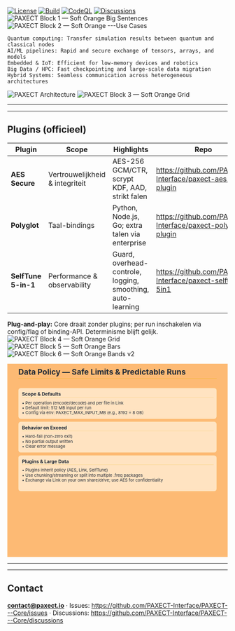 
[![License](https://img.shields.io/badge/License-Apache_2.0-blue.svg)](LICENSE)
[![Build](https://github.com/PAXECT-Interface/PAXECT---Core/actions/workflows/ci.yml/badge.svg)](../../actions)
[![CodeQL](https://github.com/PAXECT-Interface/PAXECT---Core/actions/workflows/codeql.yml/badge.svg)](../../actions)
[![Discussions](https://img.shields.io/github/discussions/PAXECT-Interface/PAXECT---Core)](../../discussions)
![PAXECT Block 1 — Soft Orange Big Sentences](paxect_block1_soft_orange_BIG_SENTENCES(1).svg)
![PAXECT Block 2 — Soft Orange](paxect_block2_soft_orange(1).svg)
---Use Cases

    Quantum computing: Transfer simulation results between quantum and classical nodes
    AI/ML pipelines: Rapid and secure exchange of tensors, arrays, and models
    Embedded & IoT: Efficient for low-memory devices and robotics
    Big Data / HPC: Fast checkpointing and large-scale data migration
    Hybrid Systems: Seamless communication across heterogeneous architectures

![PAXECT Architecture](paxect_architecture_brand_v18.svg)
![PAXECT Block 3 — Soft Orange Grid](paxect_block3_soft_orange_grid(1).svg)



---



---

## Plugins (officieel)
| Plugin              | Scope                          | Highlights                                               | Repo |
|---------------------|--------------------------------|----------------------------------------------------------|------|
| **AES Secure**      | Vertrouwelijkheid & integriteit| AES-256 GCM/CTR, scrypt KDF, AAD, strikt falen           | https://github.com/PAXECT-Interface/paxect-aes-plugin |
| **Polyglot**        | Taal-bindings                  | Python, Node.js, Go; extra talen via enterprise          | https://github.com/PAXECT-Interface/paxect-polyglot-plugin |
| **SelfTune 5-in-1** | Performance & observability    | Guard, overhead-controle, logging, smoothing, auto-learning | https://github.com/PAXECT-Interface/paxect-selftune-5in1 |

**Plug-and-play:** Core draait zonder plugins; per run inschakelen via config/flag of binding-API. Determinisme blijft gelijk.
![PAXECT Block 4 — Soft Orange Grid](paxect_block4_soft_orange_grid(1).svg)
![PAXECT Block 5 — Soft Orange Bars](paxect_block5_soft_orange_bars(1).svg)
![PAXECT Block 6 — Soft Orange Bands v2](paxect_block6_soft_orange_bands_v2.svg)
<?xml version="1.0" encoding="UTF-8"?><svg xmlns="http://www.w3.org/2000/svg" width="1600" height="1400" viewBox="0 0 1600 1400"><rect width="100%" height="100%" fill="#FDBA74"/><text x="80" y="80" font-family="-apple-system,BlinkMacSystemFont,'Segoe UI',Roboto,'Helvetica Neue',Arial,'Noto Sans','Liberation Sans',sans-serif" font-size="56" font-weight="700" fill="#1F2937">Data Policy — Safe Limits &amp; Predictable Runs</text><rect x="80" y="106" width="1440" height="3" fill="#eab308" opacity="0.55"/><rect x="80" y="176" rx="18" ry="18" width="1440" height="224" fill="#FFE3C1" stroke="#eab308" stroke-opacity="0.35"/><text x="106" y="232" font-family="-apple-system,BlinkMacSystemFont,'Segoe UI',Roboto,'Helvetica Neue',Arial,'Noto Sans','Liberation Sans',sans-serif" font-size="34" font-weight="700" fill="#1F2937">Scope &amp; Defaults</text><rect x="106" y="242" width="1392" height="2" fill="#eab308" opacity="0.35"/><text x="106" y="294" font-family="-apple-system,BlinkMacSystemFont,'Segoe UI',Roboto,'Helvetica Neue',Arial,'Noto Sans','Liberation Sans',sans-serif" font-size="30" fill="#1F2937">• Per operation (encode/decode) and per file in Link</text><text x="106" y="330" font-family="-apple-system,BlinkMacSystemFont,'Segoe UI',Roboto,'Helvetica Neue',Arial,'Noto Sans','Liberation Sans',sans-serif" font-size="30" fill="#1F2937">• Default limit: 512 MB input per run</text><text x="106" y="366" font-family="-apple-system,BlinkMacSystemFont,'Segoe UI',Roboto,'Helvetica Neue',Arial,'Noto Sans','Liberation Sans',sans-serif" font-size="30" fill="#1F2937">• Config via env: PAXECT_MAX_INPUT_MB (e.g., 8192 = 8 GB)</text><rect x="80" y="420" rx="18" ry="18" width="1440" height="224" fill="#FFE3C1" stroke="#eab308" stroke-opacity="0.35"/><text x="106" y="476" font-family="-apple-system,BlinkMacSystemFont,'Segoe UI',Roboto,'Helvetica Neue',Arial,'Noto Sans','Liberation Sans',sans-serif" font-size="34" font-weight="700" fill="#1F2937">Behavior on Exceed</text><rect x="106" y="486" width="1392" height="2" fill="#eab308" opacity="0.35"/><text x="106" y="538" font-family="-apple-system,BlinkMacSystemFont,'Segoe UI',Roboto,'Helvetica Neue',Arial,'Noto Sans','Liberation Sans',sans-serif" font-size="30" fill="#1F2937">• Hard-fail (non-zero exit)</text><text x="106" y="574" font-family="-apple-system,BlinkMacSystemFont,'Segoe UI',Roboto,'Helvetica Neue',Arial,'Noto Sans','Liberation Sans',sans-serif" font-size="30" fill="#1F2937">• No partial output written</text><text x="106" y="610" font-family="-apple-system,BlinkMacSystemFont,'Segoe UI',Roboto,'Helvetica Neue',Arial,'Noto Sans','Liberation Sans',sans-serif" font-size="30" fill="#1F2937">• Clear error message</text><rect x="80" y="664" rx="18" ry="18" width="1440" height="260" fill="#FFE3C1" stroke="#eab308" stroke-opacity="0.35"/><text x="106" y="720" font-family="-apple-system,BlinkMacSystemFont,'Segoe UI',Roboto,'Helvetica Neue',Arial,'Noto Sans','Liberation Sans',sans-serif" font-size="34" font-weight="700" fill="#1F2937">Plugins &amp; Large Data</text><rect x="106" y="730" width="1392" height="2" fill="#eab308" opacity="0.35"/><text x="106" y="782" font-family="-apple-system,BlinkMacSystemFont,'Segoe UI',Roboto,'Helvetica Neue',Arial,'Noto Sans','Liberation Sans',sans-serif" font-size="30" fill="#1F2937">• Plugins inherit policy (AES, Link, SelfTune)</text><text x="106" y="818" font-family="-apple-system,BlinkMacSystemFont,'Segoe UI',Roboto,'Helvetica Neue',Arial,'Noto Sans','Liberation Sans',sans-serif" font-size="30" fill="#1F2937">• Use chunking/streaming or split into multiple .freq packages</text><text x="106" y="854" font-family="-apple-system,BlinkMacSystemFont,'Segoe UI',Roboto,'Helvetica Neue',Arial,'Noto Sans','Liberation Sans',sans-serif" font-size="30" fill="#1F2937">• Exchange via Link on your own share/drive; use AES for confidentiality</text></svg>










---


---

## Contact
**contact@paxect.io** · Issues: https://github.com/PAXECT-Interface/PAXECT---Core/issues · Discussions: https://github.com/PAXECT-Interface/PAXECT---Core/discussions










